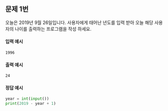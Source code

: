 ## 문제 1번
오늘은 2019년 9월 26일입니다. 사용자에게 태어난 년도를 입력 받아 오늘 해당 사용자의 나이를 출력하는 프로그램을 작성 하세요.
#### 입력 예시
```
1996
```
#### 출력 예시
```
24
```

#### 정답 예시
```python
year = int(input())
print(2019 - year + 1)
```